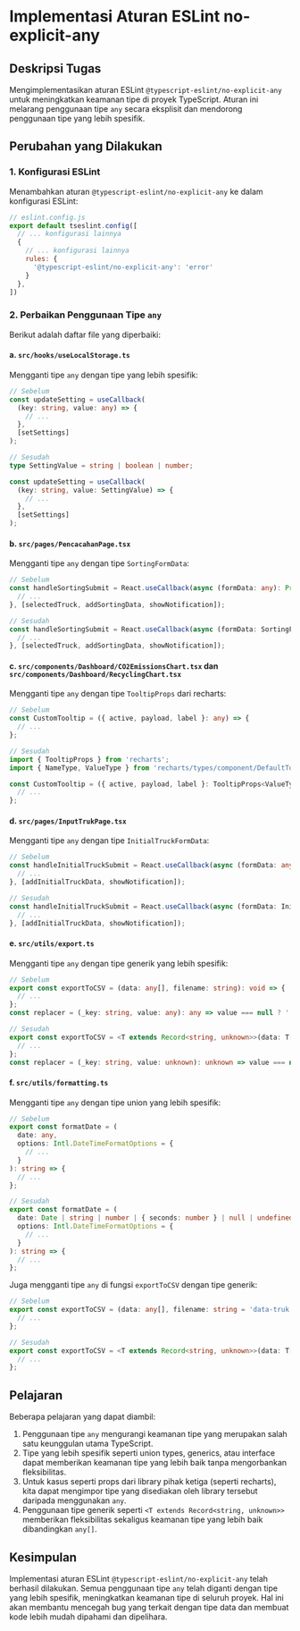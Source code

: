 # Implementasi Aturan ESLint no-explicit-any

## Deskripsi Tugas

Mengimplementasikan aturan ESLint `@typescript-eslint/no-explicit-any` untuk meningkatkan keamanan tipe di proyek TypeScript. Aturan ini melarang penggunaan tipe `any` secara eksplisit dan mendorong penggunaan tipe yang lebih spesifik.

## Perubahan yang Dilakukan

### 1. Konfigurasi ESLint

Menambahkan aturan `@typescript-eslint/no-explicit-any` ke dalam konfigurasi ESLint:

```javascript
// eslint.config.js
export default tseslint.config([
  // ... konfigurasi lainnya
  {
    // ... konfigurasi lainnya
    rules: {
      '@typescript-eslint/no-explicit-any': 'error'
    }
  },
])
```

### 2. Perbaikan Penggunaan Tipe `any`

Berikut adalah daftar file yang diperbaiki:

#### a. `src/hooks/useLocalStorage.ts`

Mengganti tipe `any` dengan tipe yang lebih spesifik:

```typescript
// Sebelum
const updateSetting = useCallback(
  (key: string, value: any) => {
    // ...
  },
  [setSettings]
);

// Sesudah
type SettingValue = string | boolean | number;

const updateSetting = useCallback(
  (key: string, value: SettingValue) => {
    // ...
  },
  [setSettings]
);
```

#### b. `src/pages/PencacahanPage.tsx`

Mengganti tipe `any` dengan tipe `SortingFormData`:

```typescript
// Sebelum
const handleSortingSubmit = React.useCallback(async (formData: any): Promise<boolean> => {
  // ...
}, [selectedTruck, addSortingData, showNotification]);

// Sesudah
const handleSortingSubmit = React.useCallback(async (formData: SortingFormData): Promise<boolean> => {
  // ...
}, [selectedTruck, addSortingData, showNotification]);
```

#### c. `src/components/Dashboard/CO2EmissionsChart.tsx` dan `src/components/Dashboard/RecyclingChart.tsx`

Mengganti tipe `any` dengan tipe `TooltipProps` dari recharts:

```typescript
// Sebelum
const CustomTooltip = ({ active, payload, label }: any) => {
  // ...
};

// Sesudah
import { TooltipProps } from 'recharts';
import { NameType, ValueType } from 'recharts/types/component/DefaultTooltipContent';

const CustomTooltip = ({ active, payload, label }: TooltipProps<ValueType, NameType>) => {
  // ...
};
```

#### d. `src/pages/InputTrukPage.tsx`

Mengganti tipe `any` dengan tipe `InitialTruckFormData`:

```typescript
// Sebelum
const handleInitialTruckSubmit = React.useCallback(async (formData: any): Promise<boolean> => {
  // ...
}, [addInitialTruckData, showNotification]);

// Sesudah
const handleInitialTruckSubmit = React.useCallback(async (formData: InitialTruckFormData): Promise<boolean> => {
  // ...
}, [addInitialTruckData, showNotification]);
```

#### e. `src/utils/export.ts`

Mengganti tipe `any` dengan tipe generik yang lebih spesifik:

```typescript
// Sebelum
export const exportToCSV = (data: any[], filename: string): void => {
  // ...
};
const replacer = (_key: string, value: any): any => value === null ? '' : value;

// Sesudah
export const exportToCSV = <T extends Record<string, unknown>>(data: T[], filename: string): void => {
  // ...
};
const replacer = (_key: string, value: unknown): unknown => value === null ? '' : value;
```

#### f. `src/utils/formatting.ts`

Mengganti tipe `any` dengan tipe union yang lebih spesifik:

```typescript
// Sebelum
export const formatDate = (
  date: any,
  options: Intl.DateTimeFormatOptions = {
    // ...
  }
): string => {
  // ...
};

// Sesudah
export const formatDate = (
  date: Date | string | number | { seconds: number } | null | undefined,
  options: Intl.DateTimeFormatOptions = {
    // ...
  }
): string => {
  // ...
};
```

Juga mengganti tipe `any` di fungsi `exportToCSV` dengan tipe generik:

```typescript
// Sebelum
export const exportToCSV = (data: any[], filename: string = 'data-truk.csv'): void => {
  // ...
};

// Sesudah
export const exportToCSV = <T extends Record<string, unknown>>(data: T[], filename: string = 'data-truk.csv'): void => {
  // ...
};
```

## Pelajaran

Beberapa pelajaran yang dapat diambil:

1. Penggunaan tipe `any` mengurangi keamanan tipe yang merupakan salah satu keunggulan utama TypeScript.
2. Tipe yang lebih spesifik seperti union types, generics, atau interface dapat memberikan keamanan tipe yang lebih baik tanpa mengorbankan fleksibilitas.
3. Untuk kasus seperti props dari library pihak ketiga (seperti recharts), kita dapat mengimpor tipe yang disediakan oleh library tersebut daripada menggunakan `any`.
4. Penggunaan tipe generik seperti `<T extends Record<string, unknown>>` memberikan fleksibilitas sekaligus keamanan tipe yang lebih baik dibandingkan `any[]`.

## Kesimpulan

Implementasi aturan ESLint `@typescript-eslint/no-explicit-any` telah berhasil dilakukan. Semua penggunaan tipe `any` telah diganti dengan tipe yang lebih spesifik, meningkatkan keamanan tipe di seluruh proyek. Hal ini akan membantu mencegah bug yang terkait dengan tipe data dan membuat kode lebih mudah dipahami dan dipelihara.